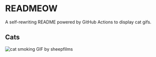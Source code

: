 # READMEOW

A self-rewriting README powered by GitHub Actions to display cat gifs.

## Cats

![cat smoking GIF by sheepfilms](https://media4.giphy.com/media/l0ExdMHUDKteztyfe/200.gif?cid=9acd02davo4avonbhfuw7uyr60cu4x44bht7ed64v09qfome&ep=v1_gifs_search&rid=200.gif&ct=g)

